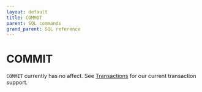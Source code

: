 ```yaml
---
layout: default
title: COMMIT
parent: SQL commands
grand_parent: SQL reference
---
```


# COMMIT

`COMMIT` currently has no affect. See [Transactions] for our current transaction
support.

[Transactions]: /docs/sql-reference/transactions.html
